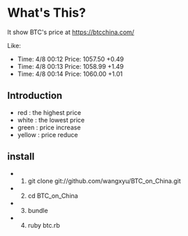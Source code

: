 # What's This?
It show BTC's price at https://btcchina.com/

Like:
* Time: 4/8 00:12 Price: 1057.50 +0.49
* Time: 4/8 00:13 Price: 1058.99 +1.49
* Time: 4/8 00:14 Price: 1060.00 +1.01

## Introduction
* red : the highest price
* white : the lowest price
* green : price increase
* yellow : price reduce

## install
* 1. git clone git://github.com/wangxyu/BTC_on_China.git 
* 2. cd BTC_on_China
* 3. bundle
* 4. ruby btc.rb
